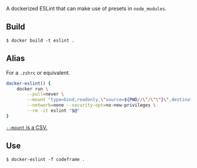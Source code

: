 A dockerized ESLint that can make use of presets in `node_modules`.


## Build

```shellsession
$ docker build -t eslint .
```


## Alias

For a `.zshrc` or equivalent.

```sh
docker-eslint() {
	docker run \
		--pull=never \
		--mount "type=bind,readonly,\"source=${PWD//\"/\"\"}\",destination=/var/build" \
		--network=none --security-opt=no-new-privileges \
		--rm -it eslint "$@"
}
```

[`--mount` is a CSV.][1]


## Use

```shellsession
$ docker-eslint -f codeframe .
```


  [1]: https://github.com/docker/cli/blob/6ef0ea82ea3d27467479ad0365940a5b384e081e/opts/mount.go#L23
